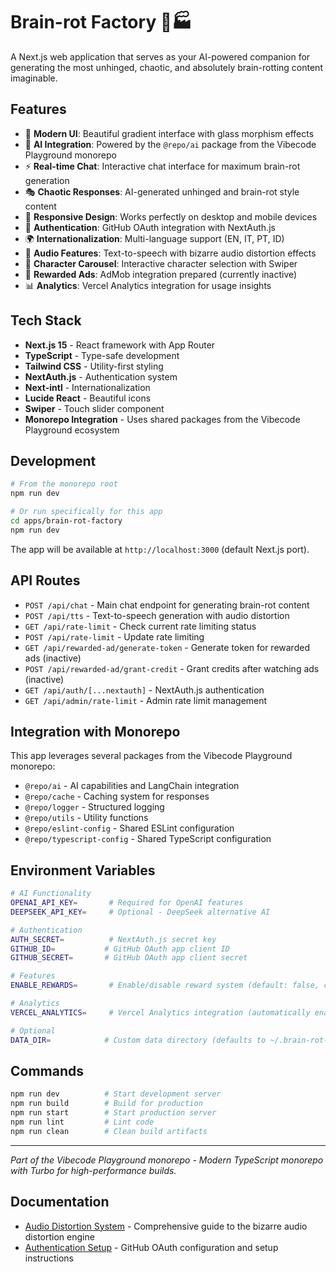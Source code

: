 # Brain-rot Factory 🧠🏭

A Next.js web application that serves as your AI-powered companion for generating the most unhinged, chaotic, and absolutely brain-rotting content imaginable.

## Features

- 🎨 **Modern UI**: Beautiful gradient interface with glass morphism effects
- 🤖 **AI Integration**: Powered by the `@repo/ai` package from the Vibecode Playground monorepo
- ⚡ **Real-time Chat**: Interactive chat interface for maximum brain-rot generation
- 🎭 **Chaotic Responses**: AI-generated unhinged and brain-rot style content
- 📱 **Responsive Design**: Works perfectly on desktop and mobile devices
- 🔐 **Authentication**: GitHub OAuth integration with NextAuth.js
- 🌍 **Internationalization**: Multi-language support (EN, IT, PT, ID)
- 🎵 **Audio Features**: Text-to-speech with bizarre audio distortion effects
- 🎠 **Character Carousel**: Interactive character selection with Swiper
- 🎁 **Rewarded Ads**: AdMob integration prepared (currently inactive)
- 📊 **Analytics**: Vercel Analytics integration for usage insights

## Tech Stack

- **Next.js 15** - React framework with App Router
- **TypeScript** - Type-safe development
- **Tailwind CSS** - Utility-first styling
- **NextAuth.js** - Authentication system
- **Next-intl** - Internationalization
- **Lucide React** - Beautiful icons
- **Swiper** - Touch slider component
- **Monorepo Integration** - Uses shared packages from the Vibecode Playground ecosystem

## Development

```bash
# From the monorepo root
npm run dev

# Or run specifically for this app
cd apps/brain-rot-factory
npm run dev
```

The app will be available at `http://localhost:3000` (default Next.js port).

## API Routes

- `POST /api/chat` - Main chat endpoint for generating brain-rot content
- `POST /api/tts` - Text-to-speech generation with audio distortion
- `GET /api/rate-limit` - Check current rate limiting status
- `POST /api/rate-limit` - Update rate limiting
- `GET /api/rewarded-ad/generate-token` - Generate token for rewarded ads (inactive)
- `POST /api/rewarded-ad/grant-credit` - Grant credits after watching ads (inactive)
- `GET /api/auth/[...nextauth]` - NextAuth.js authentication  
- `GET /api/admin/rate-limit` - Admin rate limit management

## Integration with Monorepo

This app leverages several packages from the Vibecode Playground monorepo:

- `@repo/ai` - AI capabilities and LangChain integration
- `@repo/cache` - Caching system for responses
- `@repo/logger` - Structured logging
- `@repo/utils` - Utility functions
- `@repo/eslint-config` - Shared ESLint configuration
- `@repo/typescript-config` - Shared TypeScript configuration

## Environment Variables

```bash
# AI Functionality
OPENAI_API_KEY=       # Required for OpenAI features
DEEPSEEK_API_KEY=     # Optional - DeepSeek alternative AI

# Authentication
AUTH_SECRET=          # NextAuth.js secret key
GITHUB_ID=           # GitHub OAuth app client ID
GITHUB_SECRET=       # GitHub OAuth app client secret

# Features
ENABLE_REWARDS=       # Enable/disable reward system (default: false, currently inactive)

# Analytics  
VERCEL_ANALYTICS=     # Vercel Analytics integration (automatically enabled on Vercel)

# Optional
DATA_DIR=            # Custom data directory (defaults to ~/.brain-rot-factory)
```

## Commands

```bash
npm run dev          # Start development server
npm run build        # Build for production
npm run start        # Start production server
npm run lint         # Lint code
npm run clean        # Clean build artifacts
```

---

*Part of the Vibecode Playground monorepo - Modern TypeScript monorepo with Turbo for high-performance builds.*

## Documentation

- [Audio Distortion System](./AUDIO_DISTORTION.md) - Comprehensive guide to the bizarre audio distortion engine
- [Authentication Setup](./AUTH_SETUP.md) - GitHub OAuth configuration and setup instructions
